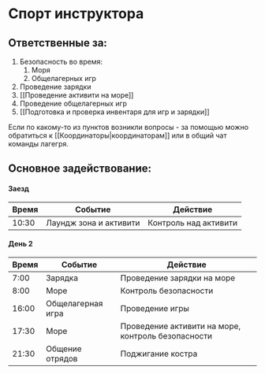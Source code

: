 # Спорт инструктора
## Ответственные за:
1.  Безопасность во время:
	1. Моря
	2. Общелагерных игр
2. Проведение зарядки
3. [[Проведение активити на море]]
4. Проведение общелагерных игр
5. [[Подготовка и проверка инвентаря для игр и зарядки]]

Если по какому-то из пунктов возникли вопросы - за помощью можно обратиться к [[Координаторы|координаторам]] или в общий чат команды лагегря.

## Основное задействование:
#### Заезд
| Время | Событие                | Действие              |
| ----- | ---------------------- | --------------------- |
| 10:30 | Лаундж зона и активити | Контроль над активити |


#### День 2
| Время | Событие           | Действие                                           |
| ----- | ----------------- | -------------------------------------------------- |
| 7:00  | Зарядка           | Проведение зарядки на море                         |
| 8:00  | Море              | Контроль безопасности                              |
| 16:00 | Общелагерная игра | Проведение игры                                    |
| 17:30 | Море              | Проведение активити на море, контроль безопасности |
| 21:30 | Общение отрядов   | Поджигание костра                                                   |
